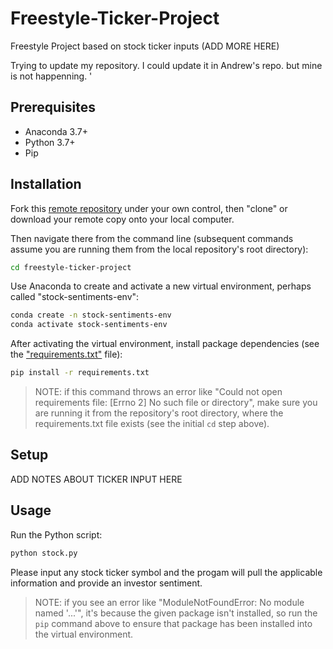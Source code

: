 # Freestyle-Ticker-Project

Freestyle Project based on stock ticker inputs (ADD MORE HERE)

Trying to update my repository. I could update it in Andrew's repo. but mine is not happenning. '


## Prerequisites

  + Anaconda 3.7+
  + Python 3.7+
  + Pip

## Installation

Fork this [remote repository](https://github.com/AndrewCooley1/Freestyle-Ticker-Project) under your own control, then "clone" or download your remote copy onto your local computer.

Then navigate there from the command line (subsequent commands assume you are running them from the local repository's root directory):

```sh
cd freestyle-ticker-project
```

Use Anaconda to create and activate a new virtual environment, perhaps called "stock-sentiments-env":

```sh
conda create -n stock-sentiments-env 
conda activate stock-sentiments-env 
```

After activating the virtual environment, install package dependencies (see the ["requirements.txt"](/requirements.txt) file):

```sh
pip install -r requirements.txt
```

> NOTE: if this command throws an error like "Could not open requirements file: [Errno 2] No such file or directory", make sure you are running it from the repository's root directory, where the requirements.txt file exists (see the initial `cd` step above).

## Setup

ADD NOTES ABOUT TICKER INPUT HERE

## Usage

Run the Python script:

```py
python stock.py

```

 Please input any stock ticker symbol and the progam will pull the applicable information and provide an investor sentiment.

> NOTE: if you see an error like "ModuleNotFoundError: No module named '...'", it's because the given package isn't installed, so run the `pip` command above to ensure that package has been installed into the virtual environment.
